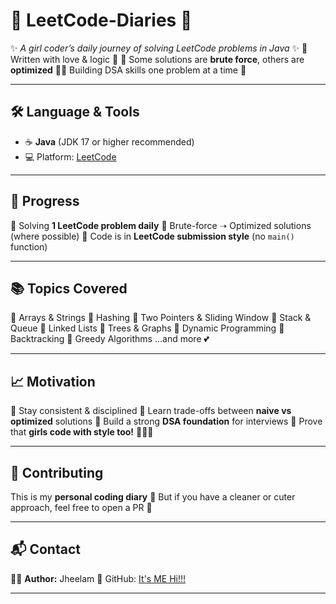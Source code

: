 # 🌸 LeetCode-Diaries 🌸

✨ *A girl coder’s daily journey of solving LeetCode problems in Java* ✨
💌 Written with love & logic 💌
🌷 Some solutions are **brute force**, others are **optimized**
👩‍💻 Building DSA skills one problem at a time 💖

---

## 🛠️ Language & Tools

* ☕ **Java** (JDK 17 or higher recommended)
* 💻 Platform: [LeetCode](https://leetcode.com/)

---

## 🚀 Progress

🎀 Solving **1 LeetCode problem daily**
🎀 Brute-force ➝ Optimized solutions (where possible)
🎀 Code is in **LeetCode submission style** (no `main()` function)

---

## 📚 Topics Covered

🌸 Arrays & Strings
🌸 Hashing
🌸 Two Pointers & Sliding Window
🌸 Stack & Queue
🌸 Linked Lists
🌸 Trees & Graphs
🌸 Dynamic Programming
🌸 Backtracking
🌸 Greedy Algorithms
...and more 💕

---

## 📈 Motivation

💖 Stay consistent & disciplined
💖 Learn trade-offs between **naive vs optimized** solutions
💖 Build a strong **DSA foundation** for interviews
💖 Prove that **girls code with style too!** 👩‍💻✨

---

## 🤝 Contributing

This is my **personal coding diary** 💌
But if you have a cleaner or cuter approach, feel free to open a PR 🌷

---

## 📬 Contact

👩‍💻 **Author:** Jheelam
🌸 GitHub: [It's ME Hi!!!](https://github.com/caffe-cappuccino)

---

